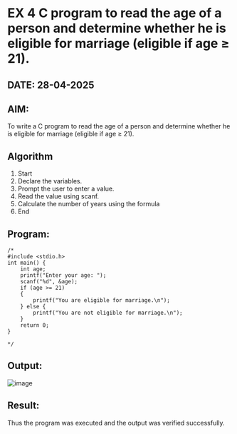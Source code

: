 # EX 4 C program to read the age of a person and determine whether he is eligible for marriage (eligible if age ≥ 21).
## DATE: 28-04-2025
## AIM:
To write a C program to read the age of a person and determine whether he is eligible for marriage (eligible if age ≥ 21).

## Algorithm
1. Start
2. Declare the variables.
3. Prompt the user to enter a value.
4. Read the value using scanf.
5. Calculate the number of years using the formula
6. End 

## Program:
```
/*
#include <stdio.h>
int main() {
    int age;
    printf("Enter your age: ");
    scanf("%d", &age);
    if (age >= 21)
    {
        printf("You are eligible for marriage.\n");
    } else {
        printf("You are not eligible for marriage.\n");
    }
    return 0;
}
 
*/
```

## Output:

![image](https://github.com/user-attachments/assets/918aaeee-cc67-4a1a-a31f-1ff6d727906f)


## Result:
Thus the program was executed and the output was verified successfully.
